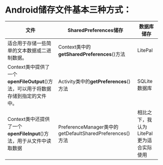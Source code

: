 # Android储存文件基本三种方式：

| 文件                                                         | SharedPreferences储存                                    | 数据库储存                              |
| ------------------------------------------------------------ | -------------------------------------------------------- | --------------------------------------- |
| 适合用于存储一些简单的文本数据或二进制数据。                 | Context类中的**getSharedPreferences**()方法              | LitePal                                 |
| Context类中提供了一个**openFileOutput**()方法，可以用于将数据存储到指定的文件中。 | Activity类中的**getPreferences**()方法                   | SQLite数据库                            |
| Context类中还提供了一个**openFileInput**()方法，用于从文件中读取数据 | PreferenceManager类中的getDefaultSharedPreferences()方法 | 相比之下，我认为LitePal更为适合实际使用 |
